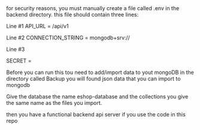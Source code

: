 ##

for security reasons, you must manually create a file called .env in the backend directory.
this file should contain three lines:

Line #1
API_URL = /api/v1

Line #2
CONNECTION_STRING = mongodb+srv://<replace this with your own connection string from mongoDB database>

Line #3

SECRET = <replace with a secret this is used for crypthashing of user passwords>

Before you can run this tou need to add/import data to yout mongoDB
in the directory called Backup you will found json data that you can import to mongodb

Give the database the name eshop-database and the collections you give the same name as the files you import.

then you have a functional backend api server if you use the code in this repo
